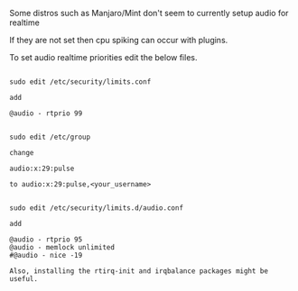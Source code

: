 Some distros such as Manjaro/Mint don't seem to currently setup audio for realtime 

If they are not set then cpu spiking can occur with plugins.

To set audio realtime priorities edit the below files.

```

sudo edit /etc/security/limits.conf

add

@audio - rtprio 99

```

```

sudo edit /etc/group

change

audio:x:29:pulse

to audio:x:29:pulse,<your_username>

```

```

sudo edit /etc/security/limits.d/audio.conf

add

@audio - rtprio 95
@audio - memlock unlimited
#@audio - nice -19

Also, installing the rtirq-init and irqbalance packages might be useful.
